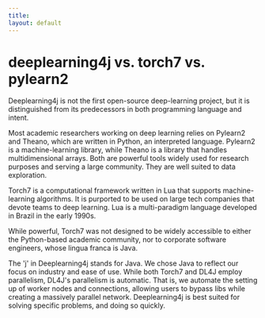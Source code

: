```yaml
---
title: 
layout: default
---
```


# deeplearning4j vs. torch7 vs. pylearn2

Deeplearning4j is not the first open-source deep-learning project, but it is distinguished from its predecessors in both programming language and intent. 

Most academic researchers working on deep learning relies on Pylearn2 and Theano, which are written in Python, an interpreted language. Pylearn2 is a machine-learning library, while Theano is a library that handles multidimensional arrays. Both are powerful tools widely used for research purposes and serving a large community. They are well suited to data exploration. 

Torch7 is a computational framework written in Lua that supports machine-learning algorithms. It is purported to be used on large tech companies that devote teams to deep learning. Lua is a multi-paradigm language developed in Brazil in the early 1990s. 

While powerful, Torch7 was not designed to be widely accessible to either the Python-based academic community, nor to corporate software engineers, whose lingua franca is Java. 

The 'j' in Deeplearning4j stands for Java. We chose Java to reflect our focus on industry and ease of use. While both Torch7 and DL4J employ parallelism, DL4J's parallelism is automatic. That is, we automate the setting up of worker nodes and connections, allowing users to bypass libs while creating a massively parallel network. Deeplearning4j is best suited for solving specific problems, and doing so quickly. 